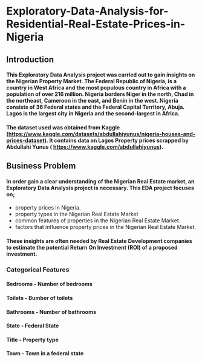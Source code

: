 # Exploratory-Data-Analysis-for-Residential-Real-Estate-Prices-in-Nigeria
## Introduction
#### This Exploratory Data Analysis project was carried out to gain insights on the Nigerian Property Market. The Federal Republic of Nigeria, is a country in West Africa and the most populous country in Africa with a population of over 216 million. Nigeria borders Niger in the north, Chad in the northeast, Cameroon in the east, and Benin in the west. Nigeria consists of 36 Federal states and the Federal Capital Territory, Abuja. Lagos is the largest city in Nigeria and the second-largest in Africa.
#### The dataset used was obtained from Kaggle (https://www.kaggle.com/datasets/abdullahiyunus/nigeria-houses-and-prices-dataset). It contains data on Lagos Property prices scrapped by Abdullahi Yunus ( https://www.kaggle.com/abdullahiyunus).
## Business Problem
#### In order gain a clear understanding of the Nigerian Real Estate market, an Exploratory Data Analysis project is necessary. This EDA project focuses on;
- property prices in Nigeria.
- property types in the Nigerian Real Estate Market
- common features of properties in the Nigerian Real Estate Market.
- factors that influence property prices in the Nigerian Real Estate Market.

#### These insights are often needed by Real Estate Development companies to estimate the potential Return On Investment (ROI) of a proposed investment.
### Categorical Features 
#### Bedrooms - Number of bedrooms
#### Toilets - Bumber of toilets 
#### Bathrooms - Number of bathrooms
#### State - Federal State
#### Title - Property type
#### Town - Town in a federal state
